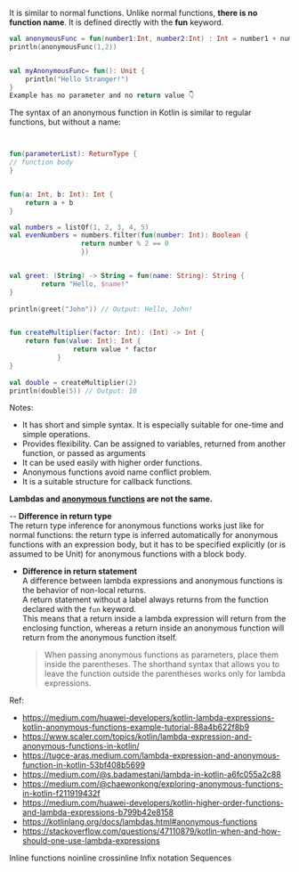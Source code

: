  It is similar to normal functions. Unlike normal functions, **there is no function name**. It is defined directly with the **fun** keyword.

```kotlin
val anonymousFunc = fun(number1:Int, number2:Int) : Int = number1 + number2  
println(anonymousFunc(1,2))


val myAnonymousFunc= fun(): Unit {  
	println("Hello Stranger!")  
}
Example has no parameter and no return value 👇
```

The syntax of an anonymous function in Kotlin is similar to regular functions, but without a name:

```kotlin


fun(parameterList): ReturnType {  
// function body  
}


fun(a: Int, b: Int): Int {  
	return a + b  
}

val numbers = listOf(1, 2, 3, 4, 5)  
val evenNumbers = numbers.filter(fun(number: Int): Boolean {  
				  return number % 2 == 0  
				  })


val greet: (String) -> String = fun(name: String): String {  
		return "Hello, $name!"  
}  
  
println(greet("John")) // Output: Hello, John!


fun createMultiplier(factor: Int): (Int) -> Int {  
	return fun(value: Int): Int {  
				return value * factor  
			}  
}  
  
val double = createMultiplier(2)  
println(double(5)) // Output: 10
```

Notes:
- It has short and simple syntax. It is especially suitable for one-time and simple operations.
- Provides flexibility. Can be assigned to variables, returned from another function, or passed as arguments
- It can be used easily with higher order functions.
- Anonymous functions avoid name conflict problem.
- It is a suitable structure for callback functions.

**Lambdas and [anonymous functions](https://kotlinlang.org/docs/lambdas.html#anonymous-functions) are not the same.**

-- **Difference in return type**  
    The return type inference for anonymous functions works just like for normal functions: the return type is inferred automatically for anonymous functions with an expression body, but it has to be specified explicitly (or is assumed to be Unit) for anonymous functions with a block body.
    
- **Difference in return statement**  
    A difference between lambda expressions and anonymous functions is the behavior of non-local returns.  
    A return statement without a label always returns from the function declared with the `fun` keyword.  
    This means that a return inside a lambda expression will return from the enclosing function, whereas a return inside an anonymous function will return from the anonymous function itself.
    > When passing anonymous functions as parameters, place them inside the parentheses. The shorthand syntax that allows you to leave the function outside the parentheses works only for lambda expressions.



Ref:

- https://medium.com/huawei-developers/kotlin-lambda-expressions-kotlin-anonymous-functions-example-tutorial-88a4b622f8b9
- https://www.scaler.com/topics/kotlin/lambda-expression-and-anonymous-functions-in-kotlin/
- https://tugce-aras.medium.com/lambda-expression-and-anonymous-function-in-kotlin-53bf408b5699
- https://medium.com/@s.badamestani/lambda-in-kotlin-a6fc055a2c88
- https://medium.com/@chaewonkong/exploring-anonymous-functions-in-kotlin-f211919432f
- https://medium.com/huawei-developers/kotlin-higher-order-functions-and-lambda-expressions-b799b42e8158
- https://kotlinlang.org/docs/lambdas.html#anonymous-functions
- https://stackoverflow.com/questions/47110879/kotlin-when-and-how-should-one-use-lambda-expressions

Inline functions
noinline
crossinline
Infix notation
Sequences